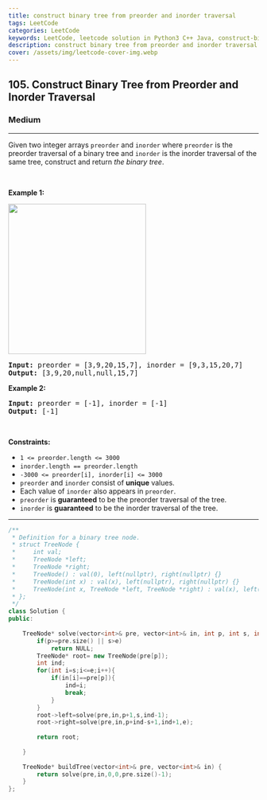 ```yaml
---
title: construct binary tree from preorder and inorder traversal
tags: LeetCode
categories: LeetCode
keywords: LeetCode, leetcode solution in Python3 C++ Java, construct-binary-tree-from-preorder-and-inorder-traversal solution
description: construct binary tree from preorder and inorder traversal LeetCode Solution Explained
cover: /assets/img/leetcode-cover-img.webp
---
```





<h2>105. Construct Binary Tree from Preorder and Inorder Traversal</h2><h3>Medium</h3><hr><div><p>Given two integer arrays <code>preorder</code> and <code>inorder</code> where <code>preorder</code> is the preorder traversal of a binary tree and <code>inorder</code> is the inorder traversal of the same tree, construct and return <em>the binary tree</em>.</p>

<p>&nbsp;</p>
<p><strong>Example 1:</strong></p>
<img alt="" src="https://assets.leetcode.com/uploads/2021/02/19/tree.jpg" style="width: 277px; height: 302px;">
<pre><strong>Input:</strong> preorder = [3,9,20,15,7], inorder = [9,3,15,20,7]
<strong>Output:</strong> [3,9,20,null,null,15,7]
</pre>

<p><strong>Example 2:</strong></p>

<pre><strong>Input:</strong> preorder = [-1], inorder = [-1]
<strong>Output:</strong> [-1]
</pre>

<p>&nbsp;</p>
<p><strong>Constraints:</strong></p>

<ul>
	<li><code>1 &lt;= preorder.length &lt;= 3000</code></li>
	<li><code>inorder.length == preorder.length</code></li>
	<li><code>-3000 &lt;= preorder[i], inorder[i] &lt;= 3000</code></li>
	<li><code>preorder</code> and <code>inorder</code> consist of <strong>unique</strong> values.</li>
	<li>Each value of <code>inorder</code> also appears in <code>preorder</code>.</li>
	<li><code>preorder</code> is <strong>guaranteed</strong> to be the preorder traversal of the tree.</li>
	<li><code>inorder</code> is <strong>guaranteed</strong> to be the inorder traversal of the tree.</li>
</ul>
</div>

---




```cpp
/**
 * Definition for a binary tree node.
 * struct TreeNode {
 *     int val;
 *     TreeNode *left;
 *     TreeNode *right;
 *     TreeNode() : val(0), left(nullptr), right(nullptr) {}
 *     TreeNode(int x) : val(x), left(nullptr), right(nullptr) {}
 *     TreeNode(int x, TreeNode *left, TreeNode *right) : val(x), left(left), right(right) {}
 * };
 */
class Solution {
public:
    
    TreeNode* solve(vector<int>& pre, vector<int>& in, int p, int s, int e){
        if(p>=pre.size() || s>e)
            return NULL;
        TreeNode* root= new TreeNode(pre[p]);
        int ind;
        for(int i=s;i<=e;i++){
            if(in[i]==pre[p]){
                ind=i;
                break;
            }
        }
        root->left=solve(pre,in,p+1,s,ind-1);
        root->right=solve(pre,in,p+ind-s+1,ind+1,e);
        
        return root;
        
    }
    
    TreeNode* buildTree(vector<int>& pre, vector<int>& in) {
        return solve(pre,in,0,0,pre.size()-1);
    }
};
```

